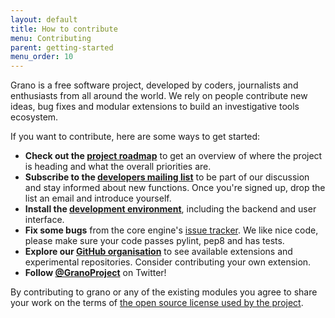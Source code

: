 ```yaml
---
layout: default
title: How to contribute
menu: Contributing
parent: getting-started
menu_order: 10
---
```


Grano is a free software project, developed by coders, journalists and enthusiasts from all around the world. We rely on people contribute new ideas, bug fixes and modular extensions to build an investigative tools ecosystem.

If you want to contribute, here are some ways to get started:

* **Check out the [project roadmap](/roadmap)** to get an overview of where the project is heading and what the overall priorities are.
* **Subscribe to the [developers mailing list](https://groups.google.com/forum/#!forum/grano-dev)** to be part of our discussion and stay informed about new functions. Once you're signed up, drop the list an email and introduce yourself.
* **Install the [development environment](/docs/install)**, including the backend and user interface.
* **Fix some bugs** from the core engine's [issue tracker](https://github.com/granoproject/grano/issues?state=open). We like nice code, please make sure your code passes pylint, pep8 and has tests.
* **Explore our [GitHub organisation](https://github.com/granoproject)** to see available extensions and experimental repositories. Consider contributing your own extension.
* **Follow [@GranoProject](https://twitter.com/granoproject)** on Twitter!

By contributing to grano or any of the existing modules you agree to share your work on the terms of [the open source license used by the project](/license/).
